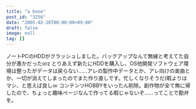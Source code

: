 ```yaml
---
title: "a bone"
post_id: "3256"
date: "2005-02-26T00:00:00+09:00"
draft: false
image: null
tag: []
---
```



ノートPCのHDDがクラッシュしました。バックアップなんて無縁と考えてた自分が愚かだったorz とりあえず新たにHDDを購入し、OS他開発ソフトウェア環境は整ったがデータは戻らない……アレの製作中データとか、アレ向けの楽曲とか、一切が消えてしまったのでまた作り直しです。忙しくなりそうだ(暇よりはマシ、と思えば良しｗ  コンテンツHOBBYをいったん削除。創作物が全て無に帰したので、ちょっと趣味ページなんて作ってる暇じゃないぞ……ってことで勘弁を。
